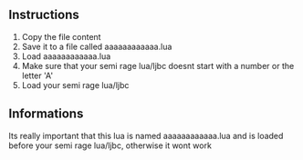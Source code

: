 ## Instructions

1. Copy the file content
2. Save it to a file called aaaaaaaaaaaa.lua
3. Load aaaaaaaaaaaa.lua
4. Make sure that your semi rage lua/ljbc doesnt start with a number or the letter 'A'
5. Load your semi rage lua/ljbc

## Informations

Its really important that this lua is named aaaaaaaaaaaa.lua and is loaded before your semi rage lua/ljbc, otherwise it wont work
